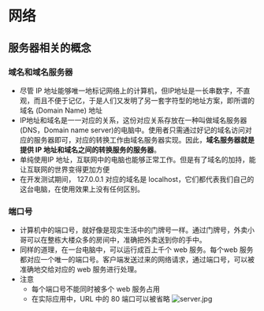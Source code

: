 # 网络
## 服务器相关的概念
### 域名和域名服务器
- 尽管 IP 地址能够唯一地标记网络上的计算机，但IP地址是一长串数字，不直观，而且不便于记亿，于是人们又发明了另一套字符型的地址方案，即所谓的域名 (Domain Name) 地址
- IP地址和域名是一一对应的关系，这份对应关系存放在一种叫做域名服务器(DNS，Domain name server)的电脑中。使用者只需通过好记的域名访问对应的服务器即可，对应的转换工作由域名服务器实现。因此，**域名服务器就是提供 IP 地址和域名之间的转换服务的服务器**。
- 单纯使用IP 地址，互联网中的电脑也能够正常工作。但是有了域名的加持，能让互联网的世界变得更加方便
- 在开发测试期间， 127.0.0.1 对应的域名是 localhost，它们都代表我们自己的这台电脑，在使用效果上没有任何区别。
### 端口号
- 计算机中的端口号，就好像是现实生活中的门牌号一样。通过门牌号，外卖小哥可以在整栋大楼众多的房间中，准确把外卖送到你的手中。
- 同样的道理，在一台电脑中，可以运行成百上千个 web 服务。每个web 服务都对应一个唯一的端口号。客户端发送过来的网络请求，通过端口号，可以被准确地交给对应的 web 服务进行处理。
- 注意
  - 每个端口号不能同时被多个 web 服务占用
  - 在实际应用中，URL 中的 80 端口可以被省略
![server.jpg](https://s2.loli.net/2022/12/16/ehL25jBMfEcQmin.png)